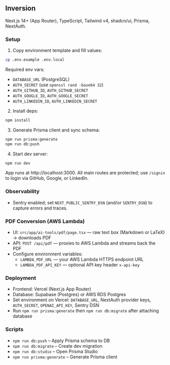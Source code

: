 ## Inversion

Next.js 14+ (App Router), TypeScript, Tailwind v4, shadcn/ui, Prisma, NextAuth.

### Setup

1) Copy environment template and fill values:
```bash
cp .env.example .env.local
```

Required env vars:
- `DATABASE_URL` (PostgreSQL)
- `AUTH_SECRET` (use `openssl rand -base64 32`)
- `AUTH_GITHUB_ID`, `AUTH_GITHUB_SECRET`
- `AUTH_GOOGLE_ID`, `AUTH_GOOGLE_SECRET`
- `AUTH_LINKEDIN_ID`, `AUTH_LINKEDIN_SECRET`

2) Install deps:
```bash
npm install
```

3) Generate Prisma client and sync schema:
```bash
npm run prisma:generate
npm run db:push
```

4) Start dev server:
```bash
npm run dev
```

App runs at http://localhost:3000. All main routes are protected; use `/signin` to login via GitHub, Google, or LinkedIn.

### Observability
- Sentry enabled; set `NEXT_PUBLIC_SENTRY_DSN` (and/or `SENTRY_DSN`) to capture errors and traces.

### PDF Conversion (AWS Lambda)
- UI: `src/app/ai-tools/pdf/page.tsx` — raw text box (Markdown or LaTeX) → downloads PDF
- API: `POST /api/pdf` — proxies to AWS Lambda and streams back the PDF
- Configure environment variables:
  - `LAMBDA_PDF_URL` — your AWS Lambda HTTPS endpoint URL
  - `LAMBDA_PDF_API_KEY` — optional API key header `x-api-key`

### Deployment
- Frontend: Vercel (Next.js App Router)
- Database: Supabase (Postgres) or AWS RDS Postgres
- Set environment on Vercel: `DATABASE_URL`, NextAuth provider keys, `AUTH_SECRET`, `OPENAI_API_KEY`, Sentry DSN
- Run `npm run prisma:generate` then `npm run db:migrate` after attaching database

### Scripts
- `npm run db:push` – Apply Prisma schema to DB
- `npm run db:migrate` – Create dev migration
- `npm run db:studio` – Open Prisma Studio
- `npm run prisma:generate` – Generate Prisma client
